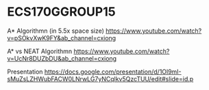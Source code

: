 # ECS170GGROUP15

A* Algorithmn (in 5.5x space size) 
https://www.youtube.com/watch?v=pSOkvXwK9FY&ab_channel=cxiong

A* vs NEAT Algorithmn 
https://www.youtube.com/watch?v=UcNr8DUZbDU&ab_channel=cxiong

Presentation 
https://docs.google.com/presentation/d/1Ol9mI-sMuZsLZHWubFACW0LNrwLG7yNCqlkv5QzcTUU/edit#slide=id.p

